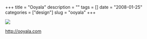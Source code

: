 +++
title = "Ooyala"
description = ""
tags = []
date = "2008-01-25"
categories = ["design"]
slug = "ooyala"
+++


 

  <div id="screens-thumbs" class="clearfix">
    <div class="txt-center" id="design-submission"><a href="http://ooyala.com/"><img id='bluga-thumbnail-1073' class='bluga-thumbnail large' src='//konigi.com/media/bluga/
wt47f281fa6761e_0.jpg'/></a></div>  
  </div>   
<p><a href="http://ooyala.com/">http://ooyala.com</a></p>




